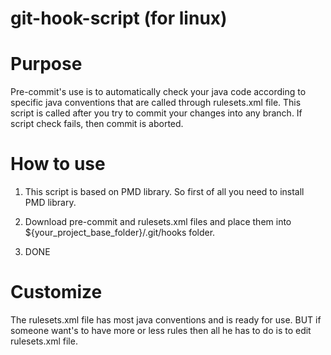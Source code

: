 # git-hook-script (for linux)

# Purpose

Pre-commit's use is to automatically check your java code according to specific java conventions that are called 
through rulesets.xml file. This script is called after you try to commit your changes into any branch. If script
check fails, then commit is aborted.

# How to use

1) This script is based on PMD library. So first of all you need to install PMD library.

2) Download pre-commit and rulesets.xml files and place them into ${your_project_base_folder}/.git/hooks folder.

3) DONE

# Customize

The rulesets.xml file has most java conventions and is ready for use. BUT if someone want's to have more or less
rules then all he has to do is to edit rulesets.xml file.
